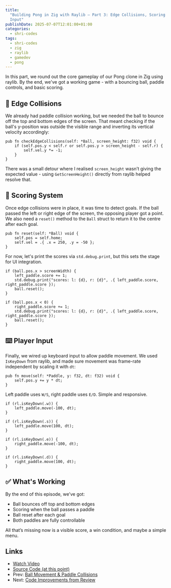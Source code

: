```yaml
---
title:
  "Building Pong in Zig with Raylib – Part 3: Edge Collisions, Scoring & Player
  Input"
publishDate: 2025-07-07T12:01:00+01:00
categories:
  - shri-codes
tags:
  - shri-codes
  - zig
  - raylib
  - gamedev
  - pong
---
```


In this part, we round out the core gameplay of our Pong clone in Zig using
raylib. By the end, we've got a working game - with a bouncing ball, paddle
controls, and basic scoring.

## 🧱 Edge Collisions

We already had paddle collision working, but we needed the ball to bounce off
the top and bottom edges of the screen. That meant checking if the ball's
y-position was outside the visible range and inverting its vertical velocity
accordingly:

```zig
pub fn checkEdgeCollisions(self: *Ball, screen_height: f32) void {
    if (self.pos.y < self.r or self.pos.y > screen_height - self.r) {
        self.vel.y *= -1;
    }
}
```

There was a small detour where I realised `screen_height` wasn’t giving the
expected value - using `GetScreenHeight()` directly from raylib helped resolve
that.

## 🏁 Scoring System

Once edge collisions were in place, it was time to detect goals. If the ball
passed the left or right edge of the screen, the opposing player got a point. We
also need a `reset()` method to the `Ball` struct to return it to the centre
after each goal.

```zig
pub fn reset(self: *Ball) void {
    self.pos = self.home;
    self.vel = .{ .x = 250, .y = -50 };
}
```

For now, let's print the scores via `std.debug.print`, but this sets the stage
for UI integration.

```zig
if (ball.pos.x > screenWidth) {
    left_paddle.score += 1;
    std.debug.print("scores: l: {d}, r: {d}", .{ left_paddle.score, right_paddle.score });
    ball.reset();
}

if (ball.pos.x < 0) {
    right_paddle.score += 1;
    std.debug.print("scores: l: {d}, r: {d}", .{ left_paddle.score, right_paddle.score });
    ball.reset();
}
```

## ⌨️ Player Input

Finally, we wired up keyboard input to allow paddle movement. We used
`IsKeyDown` from raylib, and made sure movement was frame-rate independent by
scaling it with `dt`:

```zig
pub fn move(self: *Paddle, y: f32, dt: f32) void {
    self.pos.y += y * dt;
}
```

Left paddle uses `W/S`, right paddle uses `E/D`. Simple and responsive.

```zig
if (rl.isKeyDown(.w)) {
    left_paddle.move(-100, dt);
}

if (rl.isKeyDown(.s)) {
    left_paddle.move(100, dt);
}

if (rl.isKeyDown(.e)) {
    right_paddle.move(-100, dt);
}

if (rl.isKeyDown(.d)) {
    right_paddle.move(100, dt);
}
```

## ✅ What's Working

By the end of this episode, we’ve got:

- Ball bounces off top and bottom edges
- Scoring when the ball passes a paddle
- Ball reset after each goal
- Both paddles are fully controllable

All that’s missing now is a visible score, a win condition, and maybe a simple
menu.

## Links

- [Watch Video](../../youtube/shri-codes/pong/pong-3.md)
- [Source Code (at this point)](../../../../games/pong/)
- Prev: [Ball Movement & Paddle Collisions](./pong-2.md)
- Next: [Code Improvements from Review](./pong-4.md)
